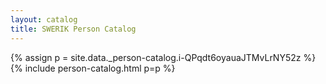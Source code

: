 ```yaml
---
layout: catalog
title: SWERIK Person Catalog
---
```

{% assign p = site.data._person-catalog.i-QPqdt6oyauaJTMvLrNY52z %}
{% include person-catalog.html p=p %}

